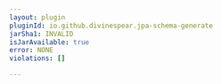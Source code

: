 ```yaml
---
layout: plugin
pluginId: io.github.divinespear.jpa-schema-generate
jarSha1: INVALID
isJarAvailable: true
error: NONE
violations: []

---
```

